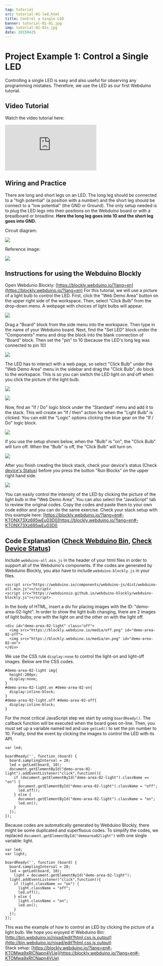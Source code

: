 ```yaml
---
tag: tutorial
src: tutorial-01-led.html
title: Control a Single LED
banner: tutorial-01-01.jpg
img: tutorial-01-01s.jpg
date: 20150425
---
```


<!-- @@master  = ../../_layout.html-->

<!-- @@block  =  meta-->

<title>Project Example 1: Control a Single LED :::: Webduino = Web × Arduino</title>

<meta name="description" content="Controlling a single LED is easy and also useful for observing any programming mistakes. Therefore, we use the LED as our first Webduino tutorial.">

<meta itemprop="description" content="Controlling a single LED is easy and also useful for observing any programming mistakes. Therefore, we use the LED as our first Webduino tutorial.">

<meta property="og:description" content="Controlling a single LED is easy and also useful for observing any programming mistakes. Therefore, we use the LED as our first Webduino tutorial.">

<meta property="og:title" content="Project Example 1: Control a Single LED" >

<meta property="og:url" content="https://webduino.io/tutorials/tutorial-01-led.html">

<meta property="og:image" content="https://webduino.io/img/tutorials/tutorial-01-01s.jpg">

<meta itemprop="image" content="https://webduino.io/img/tutorials/tutorial-01-01s.jpg">

<include src="../_include-tutorials.html"></include>

<!-- @@close-->

<!-- @@block  =  preAndNext-->

<include src="../_include-tutorials-content.html"></include>

<!-- @@close-->




<!-- @@block  =  tutorials-->
# Project Example 1: Control a Single LED

Controlling a single LED is easy and also useful for observing any programming mistakes. Therefore, we use the LED as our first Webduino tutorial. 

## Video Tutorial

<!-- Open the Webduino Blockly for exclusive use of Project Example: [Webduino Blockly Chapter 1-2 : Click the image control LED](https://blockly.webduino.io/?lang=en&&page=tutorials/led-2#-KTOLwx9N81L7ng_37l4)   -->

Watch the video tutorial here:
<iframe class="youtube" src="https://www.youtube.com/embed/8k6Lqu-aqVM" frameborder="0" allowfullscreen></iframe>

## Wiring and Practice

There are long and short legs on an LED. The long leg should be connected to a "high potential" (a position with a number) and the short leg should be connect to a "low potential" (the GND or Ground). The only setup needed is to plug the LED legs into their positions on the Webduino board or with a breadboard or breadline. **Here the long leg goes into 10 and the short leg goes into GND.**

Circuit diagram:

![](../../img/tutorials/tutorial-01-02.jpg)

Reference image:

![](../../img/tutorials/tutorial-01-03.jpg)

## Instructions for using the Webduino Blockly

Open Webdunio Blockly: [https://blockly.webduino.io/?lang=en](https://blockly.webduino.io/?lang=en) For this tutorial, we will use a picture of a light bulb to control the LED. First, click the "Web Demo Area" button on the upper right side of the workspace. Then, select "Click Bulb" from the drop-down menu. A webpage with choices of light bulbs will appear.

![](../../img/tutorials/en/tutorial-01-04.jpg)

Drag a "Board" block from the side menu into the workspace. Then type in the name of your Webduino board. Next, find the "Set LED" block under the "Components" menu and drop the block into the blank connection of "Board" block. Then set the "pin" to 10 (because the LED's long leg was connected to pin 10)  

![](../../img/tutorials/en/tutorial-01-05.jpg)

The LED has to interact with a web page, so select "Click Bulb" under the "Web Demo Area" menu in the sidebar and drag the "Click Bulb", do block to the workspace. This is so you can switch the LED light on and off when you click the picture of the light bulb.

![](../../img/tutorials/en/tutorial-01-06.jpg)

![](../../img/tutorials/en/tutorial-01-07.jpg)

Now, find an "If / Do" logic block under the "Standard" menu and add it to the stack. This will create an "If / then" action for when the "Light Bulb" is clicked. You can edit the "Logic" options clicking the blue gear on the "If / Do" logic block.

![](../../img/tutorials/en/tutorial-01-08.jpg)

If you use the setup shown below, when the "Bulb" is "on", the "Click Bulb" will turn off. When the "Bulb" is off, the "Click Bulb" will turn on. 

![](../../img/tutorials/en/tutorial-01-09.jpg)

After you finish creating the block stack, check your device's status (Check [device's Status](https://webduino.io/device.html)) before you press the button "Run Blocks" on the upper right hand side.

![](../../img/tutorials/tutorial-01-10.jpg)

You can easily control the intensity of the LED by clicking the picture of the light bulb in the "Web Demo Area". You can also select the "JavaScript" tab to review the original codes. Copy the codes and paste them to your own code editor and you can do the same exercise. 
Check your stack setup with this example here: [https://blockly.webduino.io/?lang=en#-KTONX73Xz695wEu03DI](https://blockly.webduino.io/?lang=en#-KTONX73Xz695wEu03DI)



## Code Explanation ([Check Webduino Bin](http://bin.webduino.io/nixad/edit?html,css,js,output), [Check Device Status](https://webduino.io/device.html))

Include `webduino-all.min.js` in the header of your html files in order to support all of the Webduino's components. If the codes are generated by Webduino Blockly, you also have to include `webduino-blockly.js` in your files.

	<script src="https://webduino.io/components/webduino-js/dist/webduino-all.min.js"></script>
	<script src="https://webduinoio.github.io/webduino-blockly/webduino-blockly.js"></script>

In the body of HTML, insert a div for placing images with the ID: "demo-area-02-light". In order to show the light bulb changing, there are 2 images of light bulbs; one with the light on and the other on with the light off.

	<div id="demo-area-02-light" class="off">
	  <img src="https://blockly.webduino.io/media/off.png" id="demo-area-02-off">
	  <img src="https://blockly.webduino.io/media/on.png" id="demo-area-02-on">
	</div>

We use the CSS rule `display:none` to control the light-on and light-off images. Below are the CSS codes.

	#demo-area-02-light img{
	  height:200px;
	  display:none;
	}
	#demo-area-02-light.on #demo-area-02-on{
	  display:inline-block;
	}
	#demo-area-02-light.off #demo-area-02-off{
	  display:inline-block;
	}

For the most critical JavaScript step we start by using `boardReady()`. The callback function will be executed when the board goes on-line. Then, you must set up a variable named led and use `getLed()` to set the pin number to 10. Finally, bind the event by clicking the images to control the LED with its API.

	var led;

	boardReady('', function (board) {
	  board.samplingInterval = 20;
	  led = getLed(board, 10);
	  document.getElementById("demo-area-02-light").addEventListener("click",function(){
	    if (document.getElementById("demo-area-02-light").className == "on") {
	      document.getElementById("demo-area-02-light").className = "off";
	      led.off();
	    } else {
	      document.getElementById("demo-area-02-light").className = "on";
	      led.on();
	    }
	  });
	});

Because codes are automatically generated by Webduino Blockly, there might be some duplicated and superfluous codes. To simplify the codes, we replaced `document.getElementById("demo­area­02­light")` with one single variable: light.

	var led;
	var light;

	boardReady('', function (board) {
	  board.samplingInterval = 20;
	  led = getLed(board, 10);
		light = document.getElementById("demo-area-02-light");
	  light.addEventListener("click",function(){
	    if (light.className == "on") {
	      light.className = "off";
	      led.off();
	    } else {
	      light.className = "on";
	      led.on();
	    }
	  });
	});

This was the example of how to control an LED by clicking the picture of a light bulb. We hope you enjoyed it!
Webduino Bin: [http://bin.webduino.io/nixad/edit?html,css,js,output](http://bin.webduino.io/nixad/edit?html,css,js,output)  
Stack setup: [https://blockly.webduino.io/?lang=en#-KTOMwa9xRlCNapn4VUe](https://blockly.webduino.io/?lang=en#-KTOMwa9xRlCNapn4VUe)

<!-- ## Extension Tutorials of LED

[Webduino Blockly Chapter 1-1: LED ON](https://blockly.webduino.io/?lang=en&page=tutorials/led-1#-KTOMd8SXBiiJ21hoifg)  
[Webduino Blockly Chapter 1-2: Click the image control LED](https://blockly.webduino.io/?lang=en&page=tutorials/led-2#-KTOMnwjhojfCNNtlYue) -->



<!-- @@close-->